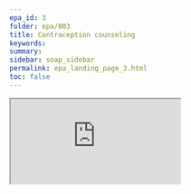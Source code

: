 ```yaml
---
epa_id: 3
folder: epa/003
title: Contraception counseling
keywords: 
summary: 
sidebar: soap_sidebar
permalink: epa_landing_page_3.html
toc: false
---
```


<div class="iframe-container">
  <iframe src="https://atlas.mindmup.com/fnmi22epa/contraception_counseling/index.html" allowfullscreen></iframe>
</div>